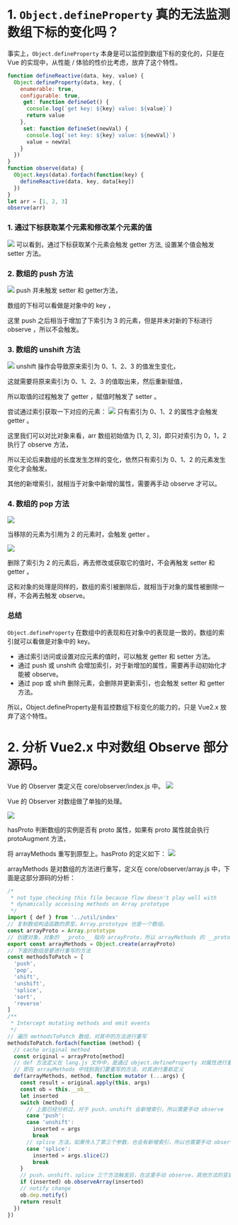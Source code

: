 # 1. `Object.defineProperty` 真的无法监测数组下标的变化吗？
事实上，`Object.defineProperty` 本身是可以监控到数组下标的变化的，只是在 Vue 的实现中，从性能 / 体验的性价比考虑，放弃了这个特性。
```js
function defineReactive(data, key, value) {
  Object.defineProperty(data, key, {
    enumerable: true,
    configurable: true,
     get: function defineGet() {
      console.log(`get key: ${key} value: ${value}`)
      return value
    },
     set: function defineSet(newVal) {
      console.log(`set key: ${key} value: ${newVal}`)
      value = newVal
    }
  })
}
function observe(data) {
  Object.keys(data).forEach(function(key) {
    defineReactive(data, key, data[key])
  })
}
let arr = [1, 2, 3]
observe(arr)
```

### 1. 通过下标获取某个元素和修改某个元素的值
![](https://mmbiz.qpic.cn/mmbiz_png/XIibZ0YbvibkVTs4Fpzl9OsLQqmQgZy7WYqIRrytTBbInrSZEnAUM9TVNe5X8gT7R6SumVue1yLbsVAhmsmh8ABg/640?wx_fmt=png&tp=webp&wxfrom=5&wx_lazy=1&wx_co=1)
可以看到，通过下标获取某个元素会触发 getter 方法, 设置某个值会触发 setter 方法。

### 2. 数组的 push 方法
![](https://mmbiz.qpic.cn/mmbiz_png/XIibZ0YbvibkVTs4Fpzl9OsLQqmQgZy7WYDpELzvM1w9LVrwelqUjaCpkicMhYeHUlRHg1Cg3355QTSgV9yHiaTicDg/640?wx_fmt=png&tp=webp&wxfrom=5&wx_lazy=1&wx_co=1)
push 并未触发 setter 和 getter方法，

数组的下标可以看做是对象中的 key ，

这里 push 之后相当于增加了下索引为 3 的元素，但是并未对新的下标进行 observe ，所以不会触发。

### 3. 数组的 unshift 方法
![](https://mmbiz.qpic.cn/mmbiz_png/XIibZ0YbvibkVTs4Fpzl9OsLQqmQgZy7WYTALsjpGrxduicWUMk7sgdQeGtRsU067CROhedjEZINgcNIZBDMCERZg/640?wx_fmt=png&tp=webp&wxfrom=5&wx_lazy=1&wx_co=1)
unshift 操作会导致原来索引为 0、1、2、3 的值发生变化，

这就需要将原来索引为 0、1、2、3 的值取出来，然后重新赋值，

所以取值的过程触发了 getter ，赋值时触发了 setter 。

尝试通过索引获取一下对应的元素：
![](https://mmbiz.qpic.cn/mmbiz_png/XIibZ0YbvibkVTs4Fpzl9OsLQqmQgZy7WY8lZy4QMr5DmTqtWibV3HnrJC5UFUN5zltggzWE0gN9icGnIaPOYicAW9A/640?wx_fmt=png&tp=webp&wxfrom=5&wx_lazy=1&wx_co=1)
只有索引为 0、1、2 的属性才会触发 getter 。

这里我们可以对比对象来看，arr 数组初始值为 [1, 2, 3]，即只对索引为 0，1，2 执行了 observe 方法，

所以无论后来数组的长度发生怎样的变化，依然只有索引为 0、1、2 的元素发生变化才会触发。

其他的新增索引，就相当于对象中新增的属性，需要再手动 observe 才可以。

### 4. 数组的 pop 方法
![](https://mmbiz.qpic.cn/mmbiz_png/XIibZ0YbvibkVTs4Fpzl9OsLQqmQgZy7WYsNfzoRPd8WyuGAiabMQicpNl0H0SGkSXJtCuD5AeXRpsvibMl45UonKTQ/640?wx_fmt=png&tp=webp&wxfrom=5&wx_lazy=1&wx_co=1)

当移除的元素为引用为 2 的元素时，会触发 getter 。

![](https://mmbiz.qpic.cn/mmbiz_png/XIibZ0YbvibkVTs4Fpzl9OsLQqmQgZy7WY3kTZzTuaibx0Gz9ibmHNt3s5WgUlY9FIkk93OianITAz0gMbsKAghvCIw/640?wx_fmt=png&tp=webp&wxfrom=5&wx_lazy=1&wx_co=1)

删除了索引为 2 的元素后，再去修改或获取它的值时，不会再触发 setter 和 getter 。

这和对象的处理是同样的，数组的索引被删除后，就相当于对象的属性被删除一样，不会再去触发 observe。

### 总结
`Object.defineProperty` 在数组中的表现和在对象中的表现是一致的，数组的索引就可以看做是对象中的 key。
  - 通过索引访问或设置对应元素的值时，可以触发 getter 和 setter 方法。
  - 通过 push 或 unshift 会增加索引，对于新增加的属性，需要再手动初始化才能被 observe。
  - 通过 pop 或 shift 删除元素，会删除并更新索引，也会触发 setter 和 getter 方法。

所以，Object.defineProperty是有监控数组下标变化的能力的，只是 Vue2.x 放弃了这个特性。


# 2. 分析 Vue2.x 中对数组 Observe 部分源码。
Vue 的 Observer 类定义在 core/observer/index.js 中。
![](https://mmbiz.qpic.cn/mmbiz_png/XIibZ0YbvibkVTs4Fpzl9OsLQqmQgZy7WYRE5gF3kCWXlXCtQstu1FoOpmQ74Jn4gQ2yYCcD14oibqUtUZ7m6XxrQ/640?wx_fmt=png&tp=webp&wxfrom=5&wx_lazy=1&wx_co=1)

Vue 的 Observer 对数组做了单独的处理。

![](https://mmbiz.qpic.cn/mmbiz_png/XIibZ0YbvibkVTs4Fpzl9OsLQqmQgZy7WYUdaEJjqw1Kn9CtOXNL1KWKrzXCZwgbsMYPevTslajBLK8GPXUQ22Ug/640?wx_fmt=png&tp=webp&wxfrom=5&wx_lazy=1&wx_co=1)

hasProto 判断数组的实例是否有 proto 属性，如果有 proto 属性就会执行 protoAugment 方法，

将 arrayMethods 重写到原型上。hasProto 的定义如下：
![](https://mmbiz.qpic.cn/mmbiz_png/XIibZ0YbvibkVTs4Fpzl9OsLQqmQgZy7WYmFvCFoUWaS8p3JtiaVrM6yKdCS2xV8bouhrms4rY7PzWncctKwkomWQ/640?wx_fmt=png&tp=webp&wxfrom=5&wx_lazy=1&wx_co=1)

arrayMethods 是对数组的方法进行重写，定义在 core/observer/array.js 中，下面是这部分源码的分析：
```js
/*
 * not type checking this file because flow doesn't play well with
 * dynamically accessing methods on Array prototype
 */
import { def } from '../util/index'
// 复制数组构造函数的原型，Array.prototype 也是一个数组。
const arrayProto = Array.prototype
// 创建对象，对象的 __proto__ 指向 arrayProto，所以 arrayMethods 的 __proto__ 包含数组的所有方法。
export const arrayMethods = Object.create(arrayProto)
// 下面的数组是要进行重写的方法
const methodsToPatch = [
  'push',
  'pop',
  'shift',
  'unshift',
  'splice',
  'sort',
  'reverse'
]
/**
 * Intercept mutating methods and emit events
 */
// 遍历 methodsToPatch 数组，对其中的方法进行重写
methodsToPatch.forEach(function (method) {
  // cache original method
  const original = arrayProto[method]
  // def 方法定义在 lang.js 文件中，是通过 object.defineProperty 对属性进行重新定义。
  // 即在 arrayMethods 中找到我们要重写的方法，对其进行重新定义
  def(arrayMethods, method, function mutator (...args) {
    const result = original.apply(this, args)
    const ob = this.__ob__
    let inserted
    switch (method) {
      // 上面已经分析过，对于 push，unshift 会新增索引，所以需要手动 observe
      case 'push':
      case 'unshift':
        inserted = args
        break
      // splice 方法，如果传入了第三个参数，也会有新增索引，所以也需要手动 observe
      case 'splice':
        inserted = args.slice(2)
        break
    }
    // push，unshift，splice 三个方法触发后，在这里手动 observe，其他方法的变更会在当前的索引上进行更新，所以不需要再执行 ob.observeArray
    if (inserted) ob.observeArray(inserted)
    // notify change
    ob.dep.notify()
    return result
  })
})
```

